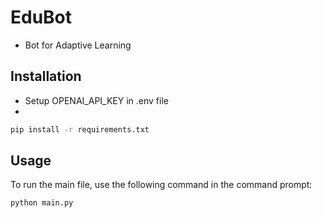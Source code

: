 # EduBot
- Bot for Adaptive Learning

## Installation
- Setup OPENAI_API_KEY in .env file
- 
```bash
pip install -r requirements.txt
```

## Usage

To run the main file, use the following command in the command prompt:

```bash
python main.py
```
